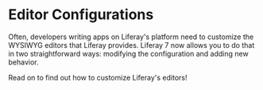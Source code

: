 # Editor Configurations

Often, developers writing apps on Liferay's platform need to customize the
WYSIWYG editors that Liferay provides. Liferay 7 now allows you to do that in
two straightforward ways: modifying the configuration and adding new behavior. 

Read on to find out how to customize Liferay's editors!


